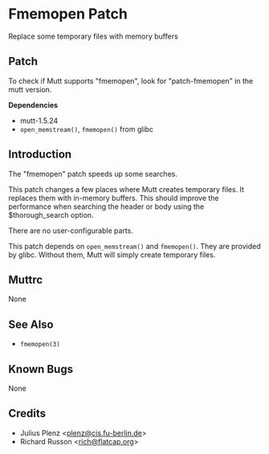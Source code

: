 Fmemopen Patch
==============

Replace some temporary files with memory buffers

Patch
-----

To check if Mutt supports "fmemopen", look for "patch-fmemopen" in the mutt version.

**Dependencies**
-   mutt-1.5.24
-   `open_memstream()`, `fmemopen()` from glibc

Introduction
------------

The "fmemopen" patch speeds up some searches.

This patch changes a few places where Mutt creates temporary files. It replaces them with in-memory buffers. This should improve the performance when searching the header or body using the $thorough\_search option.

There are no user-configurable parts.

This patch depends on `open_memstream()` and `fmemopen()`. They are provided by glibc. Without them, Mutt will simply create temporary files.

Muttrc
------

None

See Also
--------

-   `fmemopen(3)`

Known Bugs
----------

None

Credits
-------

-   Julius Plenz \<plenz@cis.fu-berlin.de\>
-   Richard Russon \<rich@flatcap.org\>

